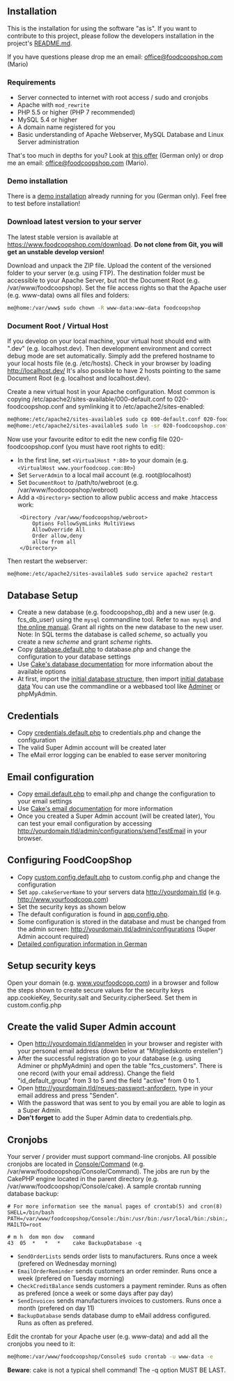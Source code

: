 ## Installation
This is the installation for using the software "as is". If you want to contribute to this project, please follow the developers installation in the project's [README.md]({{site.repo_url}}/blob/master/README.md).

If you have questions please drop me an email: office@foodcoopshop.com (Mario)

### Requirements
* Server connected to internet with root access / sudo and cronjobs
* Apache with `mod_rewrite`
* PHP 5.5 or higher (PHP 7 recommended)
* MySQL 5.4 or higher
* A domain name registered for you
* Basic understanding of Apache Webserver, MySQL Database and Linux Server administration

That's too much in depths for you? Look at [this offer](https://www.foodcoopshop.com/das-angebot/) (German only) or drop me an email: office@foodcoopshop.com (Mario).

### Demo installation
There is a [demo installation](https://demo.foodcoopshop.com/) already running for you (German only). Feel free to test before installation!

### Download latest version to your server
The latest stable version is available at https://www.foodcoopshop.com/download. **Do not clone from Git, you will get an unstable develop version!**

Download and unpack the ZIP file. Upload the content of the versioned folder to your server (e.g. using FTP). The destination folder must be accessible to your Apache Server, but not the Document Root (e.g. /var/www/foodcoopshop).
Set the file access rights so that the Apache user (e.g. www-data) owns all files and folders:
```bash
me@home:/var/www$ sudo chown -R www-data:www-data foodcoopshop
```

### Document Root / Virtual Host
If you develop on your local machine, your virtual host should end with ".dev" (e.g. localhost.dev). Then development environment and correct debug mode are set automatically. Simply add the prefered hostname to your local hosts file (e.g. /etc/hosts). Check in your browser by loading http://localhost.dev/ It's also possible to have 2 hosts pointing to the same Document Root (e.g. localhost and localhost.dev).

Create a new virtual host in your Apache configuration. Most common is copying /etc/apache2/sites-available/000-default.conf to 020-foodcoopshop.conf and symlinking it to /etc/apache2/sites-enabled:

```bash
me@home:/etc/apache2/sites-available$ sudo cp 000-default.conf 020-foodcoopshop.conf
me@home:/etc/apache2/sites-available$ sudo ln -sr 020-foodcoopshop.conf ../sites-enabled
```

Now use your favourite editor to edit the new config file 020-foodcoopshop.conf (you must have root rights to edit):
* In the first line, set `<VirtualHost *:80>` to your domain (e.g. `<VirtualHost www.yourfoodcoop.com:80>`)
* Set `ServerAdmin` to a local mail account (e.g. root@localhost)
* Set `DocumentRoot` to /path/to/webroot (e.g. /var/www/foodcoopshop/webroot)
* Add a `<Directory>` section to allow public access and make .htaccess work:
```
    <Directory /var/www/foodcoopshop/webroot>
        Options FollowSymLinks MultiViews
        AllowOverride All
        Order allow,deny
        allow from all
    </Directory>
```

Then restart the webserver:
```bash
me@home:/etc/apache2/sites-available$ sudo service apache2 restart
```

## Database Setup
* Create a new database (e.g. foodcoopshop_db) and a new user (e.g. fcs_db_user) using the `mysql` commandline tool. Refer to `man mysql` and [the online manual](https://dev.mysql.com/doc/refman/5.7/en/). Grant all rights on the new database to the new user. Note: In SQL terms the database is called _scheme_, so actually you create a new _scheme_ and grant _scheme_ rights.
* Copy [database.default.php]({{site.repo_url}}/blob/master/Config/database.default.php) to database.php and change the configuration to your database settings
* Use [Cake's database documentation](http://book.cakephp.org/2.0/en/development/configuration.html) for more information about the available options
* At first, import the [initial database structure]({{site.repo_url}}/blob/master/Config/sql/_installation/clean-db-structure.sql), then import [initial database data]({{site.repo_url}}/blob/master/Config/sql/_installation/clean-db-data.sql) You can use the commandline or a webbased tool like [Adminer](https://www.adminer.org/) or phpMyAdmin.

## Credentials
* Copy [credentials.default.php]({{site.repo_url}}/blob/master/Config/credentials.default.php) to credentials.php and change the configuration
* The valid Super Admin account will be created later
* The eMail error logging can be enabled to ease server monitoring

## Email configuration
* Copy [email.default.php]({{site.repo_url}}/blob/master/Config/email.default.php) to email.php and change the configuration to your email settings
* Use [Cake's email documentation](http://book.cakephp.org/2.0/en/core-utility-libraries/email.html) for more information
* Once you created a Super Admin account (will be created later), You can test your email configuration by accessing http://yourdomain.tld/admin/configurations/sendTestEmail in your browser.

## Configuring FoodCoopShop
* Copy [custom.config.default.php]({{site.repo_url}}/blob/master/Config/custom.config.default.php) to custom.config.php and change the configuration
* Set `app.cakeServerName` to your servers data http://yourdomain.tld (e.g. http://www.yourfoodcoop.com)
* Set the security keys as shown below
* The default configuration is found in [app.config.php]({{site.repo_url}}/blob/master/Config/app.config.php).
* Some configuration is stored in the database and must be changed from the admin screen: http://yourdomain.tld/admin/configurations (Super Admin account required)
* [Detailed configuration information in German](Software-Einstellungen)

## Setup security keys
Open your domain (e.g. www.yourfoodcoop.com) in a browser and follow the steps shown to create secure values for the security keys app.cookieKey, Security.salt and Security.cipherSeed. Set them in custom.config.php

## Create the valid Super Admin account
* Open http://yourdomain.tld/anmelden in your browser and register with your personal email address (down below at "Mitgliedskonto erstellen")
* After the successful registration go to your database (e.g. using Adminer or phpMyAdmin) and open the table "fcs_customers". There is one record (with your email address). Change the field "id_default_group" from 3 to 5 and  the field "active" from 0 to 1.
* Open http://yourdomain.tld/neues-passwort-anfordern, type in your email address and press "Senden".
* With the password that was sent to you by email you are able to login as a Super Admin.
* **Don't forget** to add the Super Admin data to credentials.php.

## Cronjobs
Your server / provider must support command-line cronjobs. All possible cronjobs are located in [Console/Command](../blob/master/Console/Command) (e.g. /var/www/foodcoopshop/Console/Command). The jobs are run by the CakePHP engine located in the parent directory (e.g. /var/www/foodcoopshop/Console/cake). A sample crontab running database backup:
```
# For more information see the manual pages of crontab(5) and cron(8)
SHELL=/bin/bash
PATH=/var/www/foodcoopshop/Console:/bin:/usr/bin:/usr/local/bin:/sbin:/usr/sbin:/usr/local/sbin
MAILTO=root

# m h  dom mon dow   command
43  05  *   *   *    cake BackupDatabase -q
```

* `SendOrderLists` sends order lists to manufacturers. Runs once a week (prefered on Wednesday morning)
* `EmailOrderReminder` sends customers an order reminder. Runs once a week (prefered on Tuesday morning)
* `CheckCreditBalance` sends customers a payment reminder. Runs as often as prefered (once a week or some days after pay day)
* `SendInvoices` sends manufacturers invoices to customers. Runs once a month (prefered on day 11)
* `BackupDatabase` sends database dump to eMail address configured. Runs as often as prefered.

Edit the crontab for your Apache user (e.g. www-data) and add all the cronjobs you need to it:
```bash
me@home:/var/www/foodcoopshop/Console$ sudo crontab -u www-data -e
```

**Beware**: cake is not a typical shell command! The -q option MUST BE LAST.
